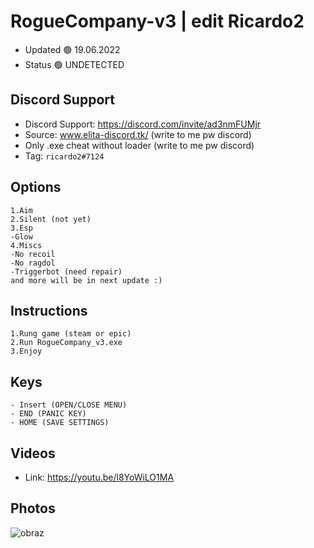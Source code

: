 # RogueCompany-v3 | edit Ricardo2

- Updated 🟢 19.06.2022
- Status 🟢 UNDETECTED

## Discord Support 

- Discord Support: https://discord.com/invite/ad3nmFUMjr
- Source: www.elita-discord.tk/ (write to me pw discord)
- Only .exe cheat without loader (write to me pw discord)
- Tag: `ricardo2#7124`

## Options
```
1.Aim
2.Silent (not yet)
3.Esp
-Glow
4.Miscs
-No recoil
-No ragdol
-Triggerbot (need repair)
and more will be in next update :)
```

## Instructions
```
1.Rung game (steam or epic)
2.Run RogueCompany_v3.exe
3.Enjoy 
```

## Keys
```
- Insert (OPEN/CLOSE MENU) 
- END (PANIC KEY)
- HOME (SAVE SETTINGS)
```
## Videos

- Link: https://youtu.be/l8YoWiLO1MA

## Photos
![obraz](https://user-images.githubusercontent.com/39122430/174461856-439eab50-3181-4d13-84f7-eb2de69bbc67.png)
